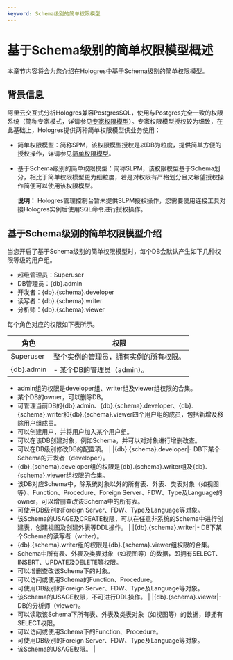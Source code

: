 ```yaml
---
keyword: Schema级别的简单权限模型
---
```


# 基于Schema级别的简单权限模型概述

本章节内容将会为您介绍在Hologres中基于Schema级别的简单权限模型。

## 背景信息

阿里云交互式分析Hologres兼容PostgresSQL，使用与Postgres完全一致的权限系统（简称专家模式，详请参见[专家权限模型](/intl.zh-CN/账号与权限管理/Hologres权限模型/专家权限模型.md)）。专家权限模型授权较为细致，在此基础上，Hologres提供两种简单权限模型供业务使用：

-   简单权限模型：简称SPM，该权限模型授权是以DB为粒度，提供简单方便的授权操作，详请参见[简单权限模型](/intl.zh-CN/账号与权限管理/Hologres权限模型/简单权限模型/简单权限模型概述.md)。
-   基于Schema级别的简单权限模型：简称SLPM，该权限模型基于Schema划分，相比于简单权限模型更为细粒度，若是对权限有严格划分且又希望授权操作简便可以使用该权限模型。

    **说明：** Hologres管理控制台暂未提供SLPM授权操作，您需要使用连接工具对接Hologres实例后使用SQL命令进行授权操作。


## 基于Schema级别的简单权限模型介绍

当您开启了基于Schema级别的简单权限模型时，每个DB会默认产生如下几种权限等级的用户组。

-   超级管理员：Superuser
-   DB管理员：\{db\}.admin
-   开发者：\{db\}.\{schema\}.developer
-   读写者：\{db\}.\{schema\}.writer
-   分析师：\{db\}.\{schema\}.viewer

每个角色对应的权限如下表所示。

|角色|权限|
|--|--|
|Superuser|整个实例的管理员，拥有实例的所有权限。|
|\{db\}.admin|-   某个DB的管理员（admin）。
-   admin组的权限是developer组、writer组及viewer组权限的合集。
-   某个DB的owner，可以删除DB。
-   可管理当前DB的\{db\}.admin、\{db\}.\{schema\}.developer、\{db\}.\{schema\}.writer和\{db\}.\{schema\}.viewer四个用户组的成员，包括新增及移除用户组成员。
-   可以创建用户，并将用户加入某个用户组。
-   可以在该DB创建对象，例如Schema，并可以对对象进行增删改查。
-   可以在DB级别修改DB的配置项。 |
|\{db\}.\{schema\}.developer|-   DB下某个Schema的开发者（developer）。
-   \{db\}.\{schema\}.developer组的权限是\{db\}.\{schema\}.writer组及\{db\}.\{schema\}.viewer组权限的合集。
-   该DB对应Schema中，除系统对象以外的所有表、外表、类表对象（如视图等）、Function、Procedure、Foreign Server、FDW、Type及Language的owner，可以增删查改该Schema中的所有表。
-   可使用DB级别的Foreign Server、FDW、Type及Language等对象。
-   该Schema的USAGE及CREATE权限，可以在任意非系统的Schema中进行创建表，创建视图及创建外表等DDL操作。 |
|\{db\}.\{schema\}.writer|-   DB下某个Schema的读写者（writer）。
-   \{db\}.\{schema\}.writer组的权限是\{db\}.\{schema\}.viewer组权限的合集。
-   Schema中所有表、外表及类表对象（如视图等）的数据，即拥有SELECT、INSERT、UPDATE及DELETE等权限。
-   可以增删查改该Schema下的对象。
-   可以访问或使用Schema的Function、Procedure。
-   可使用DB级别的Foreign Server、FDW、Type及Language等对象。
-   该Schema的USAGE权限，不可进行DDL操作。 |
|\{db\}.\{schema\}.viewer|-   DB的分析师（viewer）。
-   可以读取该Schema下所有表、外表及类表对象（如视图等）的数据，即拥有SELECT权限。
-   可以访问或使用Schema下的Function、Procedure。
-   可使用DB级别的Foreign Server、FDW、Type及Language等对象。
-   该Schema的USAGE权限。 |

